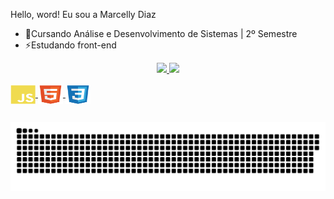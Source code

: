 Hello, word! Eu sou a Marcelly Diaz

- 🔭Cursando Análise e Desenvolvimento de Sistemas | 2º Semestre
- ⚡Estudando front-end

<div align="center">
  <a href="https://github.com/marcellydiazz">
  <img height="150em" src="https://github-readme-stats.vercel.app/api?username=marcellydiazz&show_icons=false&theme=dracula&include_all_commits=false&count_private=true"/>
  <img height="150em" src="https://github-readme-stats.vercel.app/api/top-langs/?username=marcellydiazz&layout=compact&langs_count=7&theme=dracula"/>
</div>
<div style="display: inline_block"><br>
  <img align="center" alt="Marcelly-Js" height="30" width="40" src="https://raw.githubusercontent.com/devicons/devicon/master/icons/javascript/javascript-plain.svg">
  <img align="center" alt="Marcelly-HTML" height="30" width="40" src="https://raw.githubusercontent.com/devicons/devicon/master/icons/html5/html5-original.svg">
  <img align="center" alt="Marcelly-CSS" height="30" width="40" src="https://raw.githubusercontent.com/devicons/devicon/master/icons/css3/css3-original.svg">
  
</div>
  
  ##

 ![Snake animation](https://github.com/marcellydiazz/marcellydiazz/blob/output/github-contribution-grid-snake.svg)
